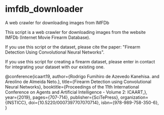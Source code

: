 # imfdb_downloader
A web crawler for downloading images from IMFDb


This script is a web crawler for downloading images from the website IMFDb (Internet Movie Firearm Database).

  
If you use this script or the dataset, please cite the paper: "Firearm Detection Using Convolutional Neural Networks".

If you use this script for creating a firearm dataset, please enter in contact for integrating your dataset with our existing one.

@conference{icaart19,
author={Rodrigo Fumihiro de Azevedo Kanehisa. and Areolino de Almeida Neto.},
title={Firearm Detection using Convolutional Neural Networks},
booktitle={Proceedings of the 11th International Conference on Agents and Artificial Intelligence - Volume 2: ICAART,},
year={2019},
pages={707-714},
publisher={SciTePress},
organization={INSTICC},
doi={10.5220/0007397707070714},
isbn={978-989-758-350-6},
}
